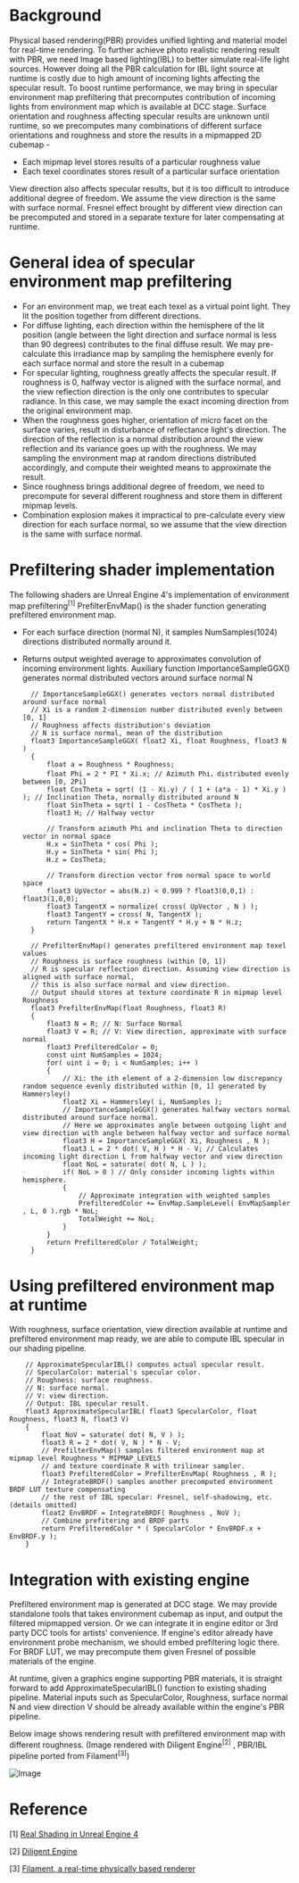 # Background 
Physical based rendering(PBR) provides unified lighting and material model for real-time rendering. To further achieve photo realistic rendering result with PBR, we need Image based lighting(IBL) to better simulate real-life light sources. However doing all the PBR calculation for IBL light source at runtime is costly due to high amount of incoming lights affecting the specular result. To boost runtime performance, we may bring in specular environment map prefiltering that precomputes contribution of incoming lights from environment map which is available at DCC stage. Surface orientation and roughness affecting specular results are unknown until runtime, so we precomputes many combinations of different surface orientations and roughness and store the results in a mipmapped 2D cubemap -  
- Each mipmap level stores results of a particular roughness value 
- Each texel coordinates stores result of  a particular surface orientation 

View direction also affects specular results, but it is too difficult to introduce additional degree of freedom. We assume the view direction is the same with surface normal. Fresnel effect brought by different view direction can be precomputed and stored in a separate texture for later compensating at runtime. 

# General idea of specular environment map prefiltering 
- For an environment map, we treat each texel as a virtual point light. They lit the position together from different directions. 
- For diffuse lighting, each direction within the hemisphere of the lit position (angle between the light direction and surface normal is less than 90 degrees) contributes to the final diffuse result. We may pre-calculate this irradiance map by sampling the hemisphere evenly for each surface normal and store the result in a cubemap 
- For specular lighting, roughness greatly affects the specular result. If roughness is 0, halfway vector is aligned with the surface normal, and the view reflection direction is the only one contributes to specular radiance. In this case, we may sample the exact incoming direction from the original environment map.  
- When the roughness goes higher, orientation of micro facet on the surface varies, result in disturbance of reflectance light's direction. The direction of the reflection is a normal distribution around the view reflection and its variance goes up with the roughness. We may sampling the environment map at random directions distributed accordingly, and compute their weighted means to approximate the result.  
- Since roughness brings additional degree of freedom, we need to precompute for several different roughness and store them in different mipmap levels. 
- Combination explosion makes it impractical to pre-calculate every view direction for each surface normal, so we assume that the view direction is the same with surface normal.

# Prefiltering shader implementation 
The following shaders are Unreal Engine 4's implementation of environment map prefiltering<sup>[1]</sup> 
PrefilterEnvMap() is the shader function generating prefiltered environment map.  
- For each surface direction (normal N), it samples NumSamples(1024) directions distributed normally around it. 
- Returns output weighted average to approximates convolution of incoming environment lights. 
Auxiliary function ImportanceSampleGGX() generates normal distributed vectors around surface normal N 

        // ImportanceSampleGGX() generates vectors normal distributed around surface normal 
        // Xi is a random 2-dimension number distributed evenly between [0, 1] 
        // Roughness affects distribution's deviation 
        // N is surface normal, mean of the distribution 
        float3 ImportanceSampleGGX( float2 Xi, float Roughness, float3 N ) 
        { 
            float a = Roughness * Roughness; 
            float Phi = 2 * PI * Xi.x; // Azimuth Phi，distributed evenly between [0, 2Pi] 
            float CosTheta = sqrt( (1 - Xi.y) / ( 1 + (a*a - 1) * Xi.y ) ); // Inclination Theta, normally distributed around N 
            float SinTheta = sqrt( 1 - CosTheta * CosTheta ); 
            float3 H; // Halfway vector 

            // Transform azimuth Phi and inclination Theta to direction vector in normal space 
            H.x = SinTheta * cos( Phi ); 
            H.y = SinTheta * sin( Phi ); 
            H.z = CosTheta; 

            // Transform direction vector from normal space to world space 
            float3 UpVector = abs(N.z) < 0.999 ? float3(0,0,1) : float3(1,0,0); 
            float3 TangentX = normalize( cross( UpVector , N ) ); 
            float3 TangentY = cross( N, TangentX ); 
            return TangentX * H.x + TangentY * H.y + N * H.z; 
        }

        // PrefilterEnvMap() generates prefiltered environment map texel values 
        // Roughness is surface roughness (within [0, 1]) 
        // R is specular reflection direction. Assuming view direction is aligned with surface normal, 
        // this is also surface normal and view direction. 
        // Output should stores at texture coordinate R in mipmap level Roughness 
        float3 PrefilterEnvMap(float Roughness, float3 R) 
        { 
            float3 N = R; // N: Surface Normal 
            float3 V = R; // V: View direction, approximate with surface normal 
            float3 PrefilteredColor = 0; 
            const uint NumSamples = 1024; 
            for( uint i = 0; i < NumSamples; i++ ) 
            {
                // Xi: the ith element of a 2-dimension low discrepancy random sequence evenly distributed within [0, 1] generated by Hammersley() 
                float2 Xi = Hammersley( i, NumSamples );  
                // ImportanceSampleGGX() generates halfway vectors normal distributed around surface normal. 
                // Here we approximates angle between outgoing light and view direction with angle between halfway vector and surface normal 
                float3 H = ImportanceSampleGGX( Xi, Roughness , N ); 
                float3 L = 2 * dot( V, H ) * H - V; // Calculates incoming light direction L from halfway vector and view direction 
                float NoL = saturate( dot( N, L ) );  
                if( NoL > 0 ) // Only consider incoming lights within hemisphere. 
                {
                    // Approximate integration with weighted samples  
                    PrefilteredColor += EnvMap.SampleLevel( EnvMapSampler , L, 0 ).rgb * NoL; 
                    TotalWeight += NoL; 
                } 
            } 
            return PrefilteredColor / TotalWeight; 
        }

# Using prefiltered environment map at runtime 
With roughness, surface orientation, view direction available at runtime and prefiltered environment map ready, we are able to compute IBL specular in our shading pipeline. 

        // ApproximateSpecularIBL() computes actual specular result. 
        // SpecularColor: material's specular color. 
        // Roughness: surface roughness. 
        // N: surface normal. 
        // V: view direction. 
        // Output: IBL specular result. 
        float3 ApproximateSpecularIBL( float3 SpecularColor, float Roughness, float3 N, float3 V) 
        { 
            float NoV = saturate( dot( N, V ) ); 
            float3 R = 2 * dot( V, N ) * N - V; 
            // PrefilterEnvMap() samples filtered environment map at mipmap level Roughness * MIPMAP_LEVELS 
            // and texture coordinate R with trilinear sampler. 
            float3 PrefilteredColor = PrefilterEnvMap( Roughness , R ); 
            // IntegrateBRDF() samples another precomputed environment BRDF LUT texture compensating  
            // the rest of IBL specular: Fresnel, self-shadowing, etc. (details omitted) 
            float2 EnvBRDF = IntegrateBRDF( Roughness , NoV ); 
            // Combine prefitering and BRDF parts  
            return PrefilteredColor * ( SpecularColor * EnvBRDF.x + EnvBRDF.y ); 
        } 

# Integration with existing engine 
Prefiltered environment map is generated at DCC stage. We may provide standalone tools that takes environment cubemap as input, and output the filtered mipmapped version. Or we can integrate it in engine editor or 3rd party DCC tools for artists' convenience. If engine's editor already have environment probe mechanism, we should embed prefiltering logic there. For BRDF LUT, we may precompute them given Fresnel of possible materials of the engine. 

At runtime, given a graphics engine supporting PBR materials, it is straight forward to add ApproximateSpecularIBL() function to existing shading pipeline. Material inputs such as SpecularColor, Roughness, surface normal N and view direction V should be already available within the engine's PBR pipeline. 

Below image shows rendering result with prefiltered environment map with different roughness. (Image rendered with Diligent Engine<sup>[2]</sup> , PBR/IBL pipeline ported from Filament<sup>[3]</sup>) 

![Image](./orb.png?raw=true)

# Reference 

[1] [Real Shading in Unreal Engine 4](https://de45xmedrsdbp.cloudfront.net/Resources/files/2013SiggraphPresentationsNotes-26915738.pdf)

[2] [Diligent Engine](https://diligentgraphics.com/diligent-engine/)

[3] [Filament, a real-time physically based renderer](https://google.github.io/filament/)